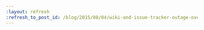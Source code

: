 ```yaml
---
:layout: refresh
:refresh_to_post_id: /blog/2015/08/04/wiki-and-issue-tracker-outage-over-the-weekend
---
```

